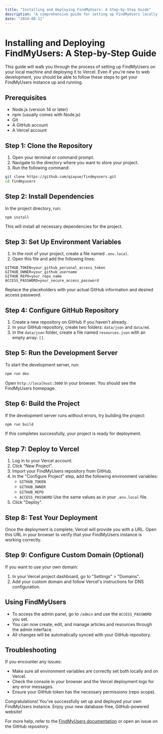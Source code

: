 ```yaml
---
title: "Installing and Deploying FindMyUsers: A Step-by-Step Guide"
description: "A comprehensive guide for setting up FindMyUsers locally and deploying it to Vercel, suitable for beginners."
date: "2024-08-11"
---
```


# Installing and Deploying FindMyUsers: A Step-by-Step Guide

This guide will walk you through the process of setting up FindMyUsers on your local machine and deploying it to Vercel. Even if you're new to web development, you should be able to follow these steps to get your FindMyUsers instance up and running.

## Prerequisites

- Node.js (version 14 or later)
- npm (usually comes with Node.js)
- Git
- A GitHub account
- A Vercel account

## Step 1: Clone the Repository

1. Open your terminal or command prompt.
2. Navigate to the directory where you want to store your project.
3. Run the following command:

```bash
git clone https://github.com/qiayue/findmyusers.git
cd findmyusers
```

## Step 2: Install Dependencies

In the project directory, run:

```bash
npm install
```

This will install all necessary dependencies for the project.

## Step 3: Set Up Environment Variables

1. In the root of your project, create a file named `.env.local`.
2. Open this file and add the following lines:

```
GITHUB_TOKEN=your_github_personal_access_token
GITHUB_OWNER=your_github_username
GITHUB_REPO=your_repo_name
ACCESS_PASSWORD=your_secure_access_password
```

Replace the placeholders with your actual GitHub information and desired access password.

## Step 4: Configure GitHub Repository

1. Create a new repository on GitHub if you haven't already.
2. In your GitHub repository, create two folders: `data/json` and `data/md`.
3. In the `data/json` folder, create a file named `resources.json` with an empty array: `[]`.

## Step 5: Run the Development Server

To start the development server, run:

```bash
npm run dev
```

Open `http://localhost:3000` in your browser. You should see the FindMyUsers homepage.

## Step 6: Build the Project

If the development server runs without errors, try building the project:

```bash
npm run build
```

If this completes successfully, your project is ready for deployment.

## Step 7: Deploy to Vercel

1. Log in to your Vercel account.
2. Click "New Project".
3. Import your FindMyUsers repository from GitHub.
4. In the "Configure Project" step, add the following environment variables:
   - `GITHUB_TOKEN`
   - `GITHUB_OWNER`
   - `GITHUB_REPO`
   - `ACCESS_PASSWORD`
   Use the same values as in your `.env.local` file.
5. Click "Deploy".

## Step 8: Test Your Deployment

Once the deployment is complete, Vercel will provide you with a URL. Open this URL in your browser to verify that your FindMyUsers instance is working correctly.

## Step 9: Configure Custom Domain (Optional)

If you want to use your own domain:

1. In your Vercel project dashboard, go to "Settings" > "Domains".
2. Add your custom domain and follow Vercel's instructions for DNS configuration.

## Using FindMyUsers

- To access the admin panel, go to `/admin` and use the `ACCESS_PASSWORD` you set.
- You can now create, edit, and manage articles and resources through the admin interface.
- All changes will be automatically synced with your GitHub repository.

## Troubleshooting

If you encounter any issues:
- Make sure all environment variables are correctly set both locally and on Vercel.
- Check the console in your browser and the Vercel deployment logs for any error messages.
- Ensure your GitHub token has the necessary permissions (repo scope).

Congratulations! You've successfully set up and deployed your own FindMyUsers instance. Enjoy your new database-free, GitHub-powered website!

For more help, refer to the [FindMyUsers documentation](https://github.com/qiayue/findmyusers) or open an issue on the GitHub repository.